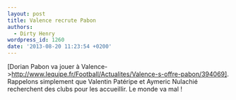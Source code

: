 ```yaml
---
layout: post
title: Valence recrute Pabon
authors:
  - Dirty Henry
wordpress_id: 1260
date: '2013-08-20 11:23:54 +0200'
---
```

[Dorian Pabon va jouer à Valence->http://www.lequipe.fr/Football/Actualites/Valence-s-offre-pabon/394069]. Rappelons simplement que Valentin Patéripe et Aymeric Nulachié recherchent des clubs pour les accueillir. Le monde va mal !
